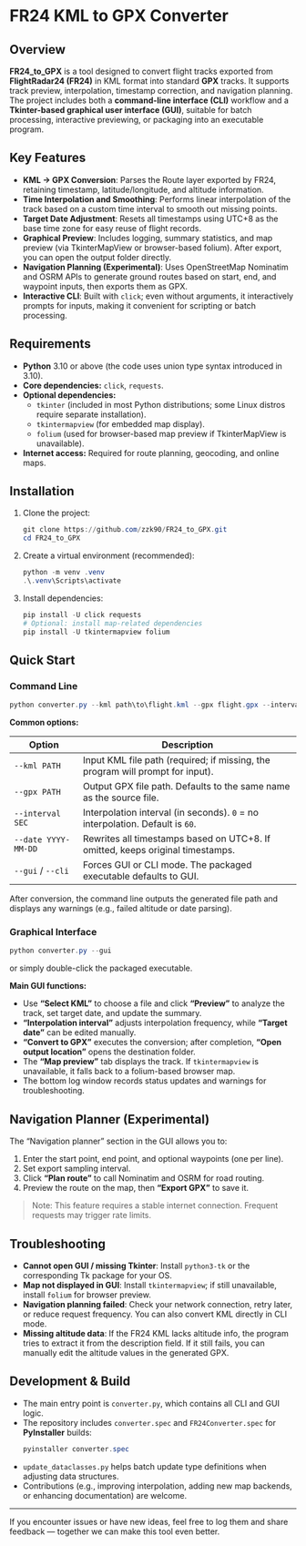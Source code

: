 # FR24 KML to GPX Converter

## Overview
**FR24_to_GPX** is a tool designed to convert flight tracks exported from **FlightRadar24 (FR24)** in KML format into standard **GPX** tracks. It supports track preview, interpolation, timestamp correction, and navigation planning.  
The project includes both a **command-line interface (CLI)** workflow and a **Tkinter-based graphical user interface (GUI)**, suitable for batch processing, interactive previewing, or packaging into an executable program.

## Key Features
- **KML → GPX Conversion**: Parses the Route layer exported by FR24, retaining timestamp, latitude/longitude, and altitude information.  
- **Time Interpolation and Smoothing**: Performs linear interpolation of the track based on a custom time interval to smooth out missing points.  
- **Target Date Adjustment**: Resets all timestamps using UTC+8 as the base time zone for easy reuse of flight records.  
- **Graphical Preview**: Includes logging, summary statistics, and map preview (via TkinterMapView or browser-based folium). After export, you can open the output folder directly.  
- **Navigation Planning (Experimental)**: Uses OpenStreetMap Nominatim and OSRM APIs to generate ground routes based on start, end, and waypoint inputs, then exports them as GPX.  
- **Interactive CLI**: Built with `click`; even without arguments, it interactively prompts for inputs, making it convenient for scripting or batch processing.

## Requirements
- **Python** 3.10 or above (the code uses union type syntax introduced in 3.10).  
- **Core dependencies:** `click`, `requests`.  
- **Optional dependencies:**  
  - `tkinter` (included in most Python distributions; some Linux distros require separate installation).  
  - `tkintermapview` (for embedded map display).  
  - `folium` (used for browser-based map preview if TkinterMapView is unavailable).  
- **Internet access:** Required for route planning, geocoding, and online maps.

## Installation
1. Clone the project:
   ```powershell
   git clone https://github.com/zzk90/FR24_to_GPX.git
   cd FR24_to_GPX
   ```
2. Create a virtual environment (recommended):
   ```powershell
   python -m venv .venv
   .\.venv\Scripts\activate
   ```
3. Install dependencies:
   ```powershell
   pip install -U click requests
   # Optional: install map-related dependencies
   pip install -U tkintermapview folium
   ```

## Quick Start

### Command Line
```powershell
python converter.py --kml path\to\flight.kml --gpx flight.gpx --interval 60 --date 2024-08-15
```

**Common options:**

| Option | Description |
| --- | --- |
| `--kml PATH` | Input KML file path (required; if missing, the program will prompt for input). |
| `--gpx PATH` | Output GPX file path. Defaults to the same name as the source file. |
| `--interval SEC` | Interpolation interval (in seconds). `0` = no interpolation. Default is `60`. |
| `--date YYYY-MM-DD` | Rewrites all timestamps based on UTC+8. If omitted, keeps original timestamps. |
| `--gui` / `--cli` | Forces GUI or CLI mode. The packaged executable defaults to GUI. |

After conversion, the command line outputs the generated file path and displays any warnings (e.g., failed altitude or date parsing).

### Graphical Interface
```powershell
python converter.py --gui
```
or simply double-click the packaged executable.

**Main GUI functions:**
- Use **“Select KML”** to choose a file and click **“Preview”** to analyze the track, set target date, and update the summary.  
- **“Interpolation interval”** adjusts interpolation frequency, while **“Target date”** can be edited manually.  
- **“Convert to GPX”** executes the conversion; after completion, **“Open output location”** opens the destination folder.  
- The **“Map preview”** tab displays the track. If `tkintermapview` is unavailable, it falls back to a folium-based browser map.  
- The bottom log window records status updates and warnings for troubleshooting.

## Navigation Planner (Experimental)
The “Navigation planner” section in the GUI allows you to:
1. Enter the start point, end point, and optional waypoints (one per line).  
2. Set export sampling interval.  
3. Click **“Plan route”** to call Nominatim and OSRM for road routing.  
4. Preview the route on the map, then **“Export GPX”** to save it.

> Note: This feature requires a stable internet connection. Frequent requests may trigger rate limits.

## Troubleshooting
- **Cannot open GUI / missing Tkinter**: Install `python3-tk` or the corresponding Tk package for your OS.  
- **Map not displayed in GUI**: Install `tkintermapview`; if still unavailable, install `folium` for browser preview.  
- **Navigation planning failed**: Check your network connection, retry later, or reduce request frequency. You can also convert KML directly in CLI mode.  
- **Missing altitude data**: If the FR24 KML lacks altitude info, the program tries to extract it from the description field. If it still fails, you can manually edit the altitude values in the generated GPX.

## Development & Build
- The main entry point is `converter.py`, which contains all CLI and GUI logic.  
- The repository includes `converter.spec` and `FR24Converter.spec` for **PyInstaller** builds:
  ```powershell
  pyinstaller converter.spec
  ```
- `update_dataclasses.py` helps batch update type definitions when adjusting data structures.  
- Contributions (e.g., improving interpolation, adding new map backends, or enhancing documentation) are welcome.

---

If you encounter issues or have new ideas, feel free to log them and share feedback — together we can make this tool even better.
